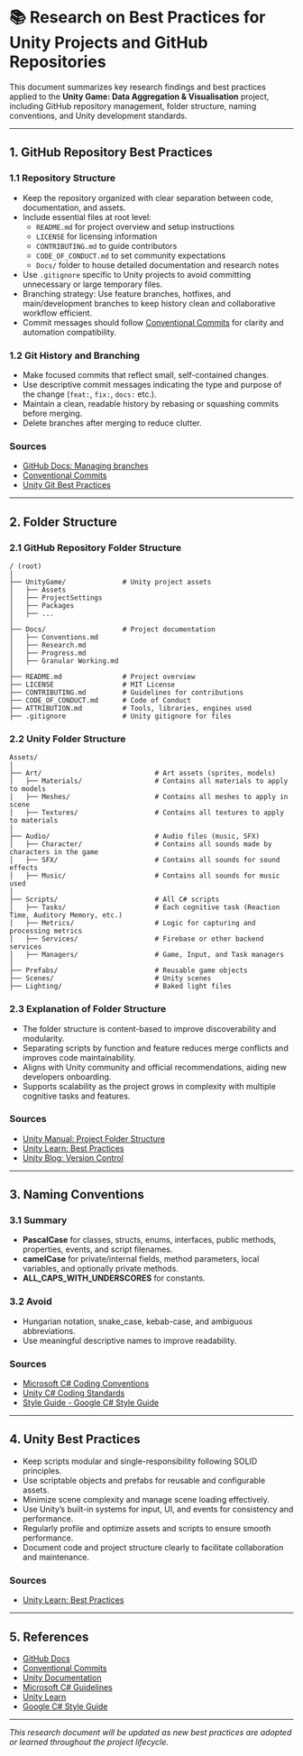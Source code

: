 # 📚 Research on Best Practices for Unity Projects and GitHub Repositories

This document summarizes key research findings and best practices applied to the **Unity Game: Data Aggregation & Visualisation** project, including GitHub repository management, folder structure, naming conventions, and Unity development standards.

---

## 1. GitHub Repository Best Practices

### 1.1 Repository Structure

- Keep the repository organized with clear separation between code, documentation, and assets.  
- Include essential files at root level:  
  - `README.md` for project overview and setup instructions  
  - `LICENSE` for licensing information  
  - `CONTRIBUTING.md` to guide contributors  
  - `CODE_OF_CONDUCT.md` to set community expectations  
  - `Docs/` folder to house detailed documentation and research notes  
- Use `.gitignore` specific to Unity projects to avoid committing unnecessary or large temporary files.  
- Branching strategy: Use feature branches, hotfixes, and main/development branches to keep history clean and collaborative workflow efficient.  
- Commit messages should follow [Conventional Commits](https://www.conventionalcommits.org/en/v1.0.0/) for clarity and automation compatibility.

### 1.2 Git History and Branching

- Make focused commits that reflect small, self-contained changes.  
- Use descriptive commit messages indicating the type and purpose of the change (`feat:`, `fix:`, `docs:` etc.).  
- Maintain a clean, readable history by rebasing or squashing commits before merging.  
- Delete branches after merging to reduce clutter.

### Sources  
- [GitHub Docs: Managing branches](https://docs.github.com/en/github/collaborating-with-issues-and-pull-requests/about-branches)  
- [Conventional Commits](https://www.conventionalcommits.org/en/v1.0.0/)  
- [Unity Git Best Practices](https://unity.com/how-to/version-control-systems)

---

## 2. Folder Structure

### 2.1 GitHub Repository Folder Structure

```
/ (root)
│
├── UnityGame/              # Unity project assets
│   ├── Assets
│   ├── ProjectSettings
│   ├── Packages
│   ├── ...
│
├── Docs/                   # Project documentation
│   ├── Conventions.md
│   ├── Research.md
│   ├── Progress.md
│   ├── Granular Working.md
│
├── README.md               # Project overview
├── LICENSE                 # MIT License
├── CONTRIBUTING.md         # Guidelines for contributions
├── CODE_OF_CONDUCT.md      # Code of Conduct
├── ATTRIBUTION.md          # Tools, libraries, engines used
├── .gitignore              # Unity gitignore for files
```

### 2.2 Unity Folder Structure

```
Assets/
│
├── Art/                            # Art assets (sprites, models)
│   ├── Materials/                  # Contains all materials to apply to models
│   ├── Meshes/                     # Contains all meshes to apply in scene
│   ├── Textures/                   # Contains all textures to apply to materials
│
├── Audio/                          # Audio files (music, SFX)
│   ├── Character/                  # Contains all sounds made by characters in the game
│   ├── SFX/                        # Contains all sounds for sound effects
│   ├── Music/                      # Contains all sounds for music used
│
├── Scripts/                        # All C# scripts
│   ├── Tasks/                      # Each cognitive task (Reaction Time, Auditory Memory, etc.)
│   ├── Metrics/                    # Logic for capturing and processing metrics
│   ├── Services/                   # Firebase or other backend services
│   ├── Managers/                   # Game, Input, and Task managers
│
├── Prefabs/                        # Reusable game objects
├── Scenes/                         # Unity scenes
├── Lighting/                       # Baked light files
```

### 2.3 Explanation of Folder Structure

- The folder structure is content-based to improve discoverability and modularity.  
- Separating scripts by function and feature reduces merge conflicts and improves code maintainability.  
- Aligns with Unity community and official recommendations, aiding new developers onboarding.  
- Supports scalability as the project grows in complexity with multiple cognitive tasks and features.

### Sources  
- [Unity Manual: Project Folder Structure](https://unity.com/how-to/organizing-your-project)  
- [Unity Learn: Best Practices](https://unity.com/how-to/formatting-best-practices-c-scripting-unity)  
- [Unity Blog: Version Control](https://unity.com/how-to/version-control-systems)

---

## 3. Naming Conventions

### 3.1 Summary

- **PascalCase** for classes, structs, enums, interfaces, public methods, properties, events, and script filenames.  
- **camelCase** for private/internal fields, method parameters, local variables, and optionally private methods.  
- **ALL_CAPS_WITH_UNDERSCORES** for constants.

### 3.2 Avoid

- Hungarian notation, snake_case, kebab-case, and ambiguous abbreviations.  
- Use meaningful descriptive names to improve readability.

### Sources  
- [Microsoft C# Coding Conventions](https://learn.microsoft.com/en-us/dotnet/csharp/fundamentals/coding-style/coding-conventions)  
- [Unity C# Coding Standards](https://unity3d.com/learn/tutorials/topics/scripting/c-coding-standards)  
- [Style Guide - Google C# Style Guide](https://google.github.io/styleguide/csharp-style.html)

---

## 4. Unity Best Practices

- Keep scripts modular and single-responsibility following SOLID principles.  
- Use scriptable objects and prefabs for reusable and configurable assets.  
- Minimize scene complexity and manage scene loading effectively.  
- Use Unity’s built-in systems for input, UI, and events for consistency and performance.  
- Regularly profile and optimize assets and scripts to ensure smooth performance.  
- Document code and project structure clearly to facilitate collaboration and maintenance.

### Sources  
- [Unity Learn: Best Practices](https://unity.com/how-to/formatting-best-practices-c-scripting-unity)  

---

## 5. References

- [GitHub Docs](https://docs.github.com/en)  
- [Conventional Commits](https://www.conventionalcommits.org/en/v1.0.0/)  
- [Unity Documentation](https://docs.unity3d.com/Manual/index.html)  
- [Microsoft C# Guidelines](https://learn.microsoft.com/en-us/dotnet/csharp/fundamentals/coding-style/coding-conventions)  
- [Unity Learn](https://learn.unity.com/)  
- [Google C# Style Guide](https://google.github.io/styleguide/csharp-style.html)

---

*This research document will be updated as new best practices are adopted or learned throughout the project lifecycle.*